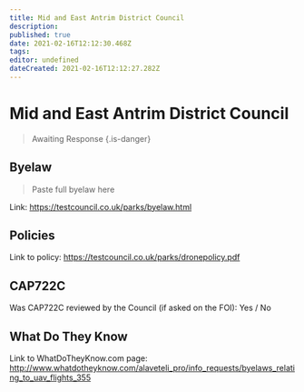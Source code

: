 ```yaml
---
title: Mid and East Antrim District Council
description: 
published: true
date: 2021-02-16T12:12:30.468Z
tags: 
editor: undefined
dateCreated: 2021-02-16T12:12:27.282Z
---
```


# Mid and East Antrim District Council
>  Awaiting Response
> {.is-danger}

## Byelaw
> Paste full byelaw here

Link:
https://testcouncil.co.uk/parks/byelaw.html

## Policies
Link to policy:
https://testcouncil.co.uk/parks/dronepolicy.pdf

## CAP722C

Was CAP722C reviewed by the Council (if asked on the FOI): Yes / No

## What Do They Know

Link to WhatDoTheyKnow.com page:
http://www.whatdotheyknow.com/alaveteli_pro/info_requests/byelaws_relating_to_uav_flights_355

